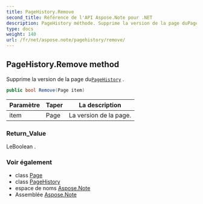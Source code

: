 ```yaml
---
title: PageHistory.Remove
second_title: Référence de l'API Aspose.Note pour .NET
description: PageHistory méthode. Supprime la version de la page duPageHistory .
type: docs
weight: 140
url: /fr/net/aspose.note/pagehistory/remove/
---
```

## PageHistory.Remove method

Supprime la version de la page du[`PageHistory`](../) .

```csharp
public bool Remove(Page item)
```

| Paramètre | Taper | La description |
| --- | --- | --- |
| item | Page | La version de la page. |

### Return_Value

LeBoolean .

### Voir également

* class [Page](../../page/)
* class [PageHistory](../)
* espace de noms [Aspose.Note](../../pagehistory/)
* Assemblée [Aspose.Note](../../../)


